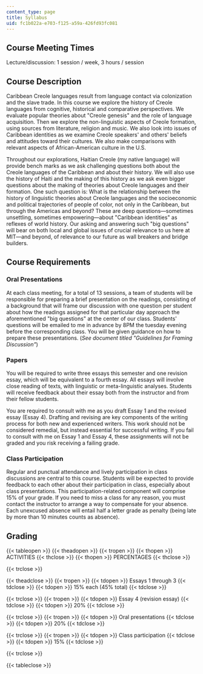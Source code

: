 ```yaml
---
content_type: page
title: Syllabus
uid: fc1b022a-e703-f125-a59a-426fd93fc081
---
```


Course Meeting Times
--------------------

Lecture/discussion: 1 session / week, 3 hours / session

Course Description
------------------

Caribbean Creole languages result from language contact via colonization and the slave trade. In this course we explore the history of Creole languages from cognitive, historical and comparative perspectives. We evaluate popular theories about "Creole genesis" and the role of language acquisition. Then we explore the non-linguistic aspects of Creole formation, using sources from literature, religion and music. We also look into issues of Caribbean identities as we examine Creole speakers' and others' beliefs and attitudes toward their cultures. We also make comparisons with relevant aspects of African-American culture in the U.S.

Throughout our explorations, Haitian Creole (my native language) will provide bench marks as we ask challenging questions both about the Creole languages of the Caribbean and about their history. We will also use the history of Haiti and the making of this history as we ask even bigger questions about the making of theories about Creole languages and their formation. One such question is: What is the relationship between the history of linguistic theories about Creole languages and the socioeconomic and political trajectories of people of color, not only in the Caribbean, but through the Americas and beyond? These are deep questions—sometimes unsettling, sometimes empowering—about "Caribbean identities" as reflexes of world history. Our asking and answering such "big questions" will bear on both local and global issues of crucial relevance to us here at MIT—and beyond, of relevance to our future as wall breakers and bridge builders.

Course Requirements
-------------------

### Oral Presentations

At each class meeting, for a total of 13 sessions, a team of students will be responsible for preparing a brief presentation on the readings, consisting of a background that will frame our discussion with one question per student about how the readings assigned for that particular day approach the aforementioned "big questions" at the center of our class. Students' questions will be emailed to me in advance by 8PM the tuesday evening before the corresponding class. You will be given guidance on how to prepare these presentations. (_See document titled "Guidelines for Framing Discussion"_)

### Papers

You will be required to write three essays this semester and one revision essay, which will be equivalent to a fourth essay. All essays will involve close reading of texts, with linguistic or meta-linguistic analyses. Students will receive feedback about their essay both from the instructor and from their fellow students.

You are required to consult with me as you draft Essay 1 and the revised essay (Essay 4). Drafting and revising are key components of the writing process for both new and experienced writers. This work should not be considered remedial, but instead essential for successful writing. If you fail to consult with me on Essay 1 and Essay 4, these assignments will not be graded and you risk receiving a failing grade. 

### Class Participation

Regular and punctual attendance and lively participation in class discussions are central to this course. Students will be expected to provide feedback to each other about their participation in class, especially about class presentations. This participation-related component will comprise 15% of your grade. If you need to miss a class for any reason, you must contact the instructor to arrange a way to compensate for your absence. Each unexcused absence will entail half a letter grade as penalty (being late by more than 10 minutes counts as absence).

Grading
-------

{{< tableopen >}}
{{< theadopen >}}
{{< tropen >}}
{{< thopen >}}
ACTIVITIES
{{< thclose >}}
{{< thopen >}}
PERCENTAGES
{{< thclose >}}

{{< trclose >}}

{{< theadclose >}}
{{< tropen >}}
{{< tdopen >}}
Essays 1 through 3
{{< tdclose >}}
{{< tdopen >}}
15% each (45% total)
{{< tdclose >}}

{{< trclose >}}
{{< tropen >}}
{{< tdopen >}}
Essay 4 (revision essay)
{{< tdclose >}}
{{< tdopen >}}
20%
{{< tdclose >}}

{{< trclose >}}
{{< tropen >}}
{{< tdopen >}}
Oral presentations
{{< tdclose >}}
{{< tdopen >}}
20%
{{< tdclose >}}

{{< trclose >}}
{{< tropen >}}
{{< tdopen >}}
Class participation
{{< tdclose >}}
{{< tdopen >}}
15%
{{< tdclose >}}

{{< trclose >}}

{{< tableclose >}}